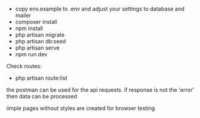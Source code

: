 - copy env.example to .env and adjust your settings to database and mailer
- composer install
- npm install
- php artisan migrate
- php artisan db:seed
- php artisan serve
- npm run dev

Check routes:
- php artisan route:list 

the postman can be used for the api requests. if response is not the 'error' then data can be processed

іimple pages without styles are created for browser testing

